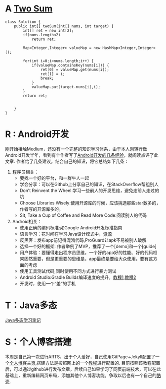 
# A [Two Sum](https://leetcode.com/problems/two-sum/description/) 
```
class Solution {
    public int[] twoSum(int[] nums, int target) {
        int[] ret = new int[2];
        if(nums.length<2) 
            return ret;
        
        Map<Integer,Integer> valueMap = new HashMap<Integer,Integer>();

        for(int i=0;i<nums.length;i++) {
            if(valueMap.containsKey(nums[i])) {
                ret[0] = valueMap.get(nums[i]);
                ret[1] = i;
                break;
            }
            valueMap.put(target-nums[i],i);
        }
        return ret;
        
        
    }
}
```
# R : Android开发
刚开始接触Medium，还没有一个完整的知识学习体系，由于本人刚转行做Android开发半年，看到有个作者写了[Android开发的几条经验](https://blog.aritraroy.in/what-my-2-years-of-android-development-have-taught-me-the-hard-way-52b495ba5c51)，就阅读点评了此文章.
作者给了几条建议，结合自己的知识，将它总结如下几条：
1. 程序员相关：
    - 要找一个好的平台，和一群牛人一起
    - 学会分享：可以在Github上分享自己的知识，在StackOverflow帮组别人 
    - Don’t Reinvent the Wheel:学习一些前人的开发思维，避免走前人走过的坑
    - Choose Libraries Wisely:使用开源库的时候，应该挑选那些star数多的，作者写的开源库多的。
    - Sit, Take a Cup of Coffee and Read More Code:阅读别人的代码
2. Android相关：
    -  使用正确的编码标准:如Google Android开发标准指南
    -  语言学习：花时间在学习Java设计模式中，[资源](https://github.com/iluwatar/java-design-patterns)
    -  反黑客：发布app前记得混淆代码,ProGuard让apk不易被别人破解
    -  选择一个好的框架: 作者举例了MVP，推荐了一个[demo]和一个[guide]
    -  用户体验：要懂得走出程序员思维，一个好的app好的性能、好的代码框架固然重要，但是更重要的思维是，app最终是要给大众使用，要有这方面的考虑
    -  使用工具测试代码,同时使用不同方式进行暴力测试
    -  Android Studio:Gradle Builds编译速度的提升，[教程1](https://android.jlelse.eu/speeding-up-gradle-builds-619c442113cb),[教程2](https://zeroturnaround.com/rebellabs/making-gradle-builds-faster/)
    -  开发时，使用一个“差“的手机

# T：Java多态
[Java多态学习笔记](https://lmx01.github.io/2018/06/25/Java%E5%A4%9A%E6%80%81/)
# S：个人博客搭建
本周是自己第一次进行ARTS，出于个人爱好，自己使用GitPage+Jekyll配置了一个[个人博客主页](https://lmx01.github.io/),搭建方法是按照网上的一个[教程](https://www.jianshu.com/p/e68fba58f75c)进行配置的.
目前按照该教程配置后，可以通过github进行发布文章，后续自己如果学习了网页前端技术，可以在此基础上，重新编辑网页布局，添加其他个人博客功能。争取以后也有一个自己的[酷壳](https://coolshell.cn/).

